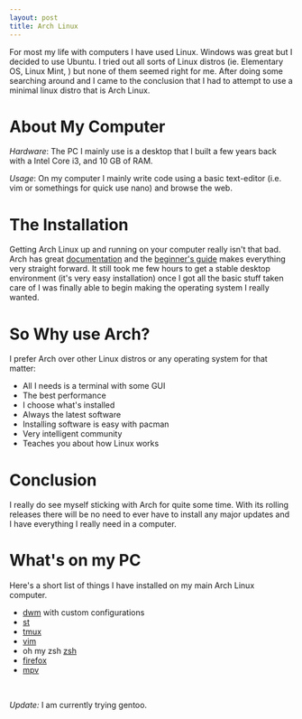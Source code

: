 ```yaml
---
layout: post
title: Arch Linux
---
```


For most my life with computers I have used Linux. Windows was great but I decided to use Ubuntu. I tried out all sorts of Linux distros (ie. Elementary OS, Linux Mint, ) but none of them seemed right for me. After doing some searching around and I came to the conclusion that I had to attempt to use a minimal linux distro that is Arch Linux.

# About My Computer

_Hardware_: The PC I mainly use is a desktop that I built a few years back with a Intel Core i3, and 10 GB of RAM.

_Usage_: On my computer I mainly write code using a basic text-editor (i.e. vim or somethings for quick use nano) and browse the web.

# The Installation

Getting Arch Linux up and running on your computer really isn't that bad. Arch has great [documentation](https://www.archlinux.org/) and the [beginner's guide](https://wiki.archlinux.org/index.php/beginners'_guide) makes everything very straight forward. It still took me few hours to get a stable desktop environment (it's very easy installation) once I got all the basic stuff taken care of I was finally able to begin making the operating system I really wanted.

# So Why use Arch?

I prefer Arch over other Linux distros or any operating system for that matter:

- All I needs is a terminal with some GUI
- The best performance
- I choose what's installed
- Always the latest software
- Installing software is easy with pacman
- Very intelligent community
- Teaches you about how Linux works

# Conclusion

I really do see myself sticking with Arch for quite some time. With its rolling releases there will be no need to ever have to install any major updates and I have everything I really need in a computer.

# What's on my PC

Here's a short list of things I have installed on my main Arch Linux computer.

- [dwm](https://dwm.suckless.org/) with custom configurations
- [st](https://st.suckless.org/)
- [tmux](https://github.com/tmux/tmux)
- [vim](https://www.vim.org/)
- oh my zsh [zsh](https://ohmyz.sh/)
- [firefox](https://www.mozilla.org/en-US/firefox/)
- [mpv](https://mpv.io/)

<br>

_Update:_ I am currently trying gentoo.
